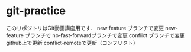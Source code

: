 # git-practice
このリポジトリはGit動画講座用です．
new feature ブランチで変更
new-feature ブランチで
no-fast-forwardブランチで変更
conflict ブランチで変更
github上で更新
conflict-remoteで更新（コンフリクト）

